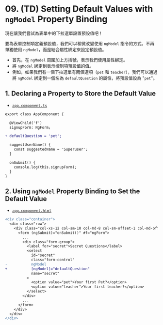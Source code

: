 # 09. (TD) Setting Default Values with `ngModel` Property Binding

現在讓我們嘗試為表單中的下拉選單設置預設值吧！

要為表單控制項定義預設值，我們可以稍微改變使用 `ngModel` 指令的方式。不再單獨使用 `ngModel`，而是結合屬性綁定來設定預設值。

- 首先，在 `ngModel` 周圍加上方括號，表示我們使用屬性綁定。
- 將 `ngModel` 綁定到表示控制項預設值的值。
- 例如，如果我們有一個下拉選單有兩個選項（`pet` 和 `teacher`），我們可以通過將 `ngModel` 綁定到一個名為 `defaultQuestion` 的屬性，將預設值設為 "`pet`"。

## 1. Declaring a Property to Store the Default Value

- [`app.component.ts`](../../forms-td-app/src/app/app.component.ts)

```diff
export class AppComponent {

  @ViewChild('f')
  signupForm: NgForm;

+ defaultQuestion = 'pet';

  suggestUserName() {
    const suggestedName = 'Superuser';
  }

  onSubmit() {
    console.log(this.signupForm);
  }
}
```

## 2. Using `ngModel` Property Binding to Set the Default Value

- [`app.component.html`](../../forms-td-app/src/app/app.component.html)

```diff
<div class="container">
  <div class="row">
    <div class="col-xs-12 col-sm-10 col-md-8 col-sm-offset-1 col-md-offset-2">
      <form (ngSubmit)="onSubmit()" #f="ngForm">
        ...
        <div class="form-group">
          <label for="secret">Secret Questions</label>
          <select
            id="secret"
            class="form-control"
-           ngModel
+           [ngModel]="defaultQuestion"
            name="secret"
          >
            <option value="pet">Your first Pet?</option>
            <option value="teacher">Your first teacher?</option>
          </select>
        </div>
        ...
      </form>
    </div>
  </div>
</div>
```